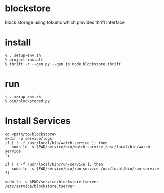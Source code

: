 blockstore
==========
block storage using tokumx which provides thrift interface

install
==========

```
% . setup-env.sh
% project-install
% thrift -r --gen py --gen js:node blockstore.thrift 

```

run
==========
```
% . setup-env.sh
% bin/blockstored.py
```

Install Services
===========
```
cd <path/to/blockstore>
mkdir -p service/logs
if [ ! -f /usr/local/bin/watch-service ]; then
   sudo ln -s $PWD/service/bin/watch-service /usr/local/bin/watch-service
fi

if [ ! -f /usr/local/bin/run-service ]; then
   sudo ln -s $PWD/service/bin/run-service /usr/local/bin/run-service
fi

sudo ln -s $PWD/service/blockstore.tserver /etc/service/blockstore.tserver

```

